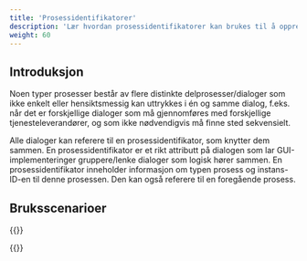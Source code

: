 ```yaml
---
title: 'Prosessidentifikatorer'
description: 'Lær hvordan prosessidentifikatorer kan brukes til å opprette tilknytninger mellom separate dialoger'
weight: 60
---
```


## Introduksjon

Noen typer prosesser består av flere distinkte delprosesser/dialoger som ikke enkelt eller hensiktsmessig kan uttrykkes i én og samme dialog, f.eks. når det er forskjellige dialoger som må gjennomføres med forskjellige tjenesteleverandører, og som ikke nødvendigvis må finne sted sekvensielt.

Alle dialoger kan referere til en prosessidentifikator, som knytter dem sammen. En prosessidentifikator er et rikt attributt på dialogen som lar GUI-implementeringer gruppere/lenke dialoger som logisk hører sammen. En prosessidentifikator inneholder informasjon om typen prosess og instans-ID-en til denne prosessen. Den kan også referere til en foregående prosess.

## Bruksscenarioer

{{<notyetwritten>}}

{{<children />}}